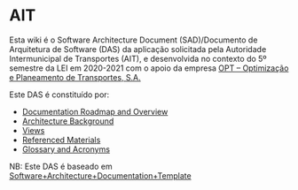 # AIT

Esta wiki é o Software Architecture Document (SAD)/Documento de Arquitetura de Software (DAS) da aplicação solicitada pela Autoridade Intermunicipal de Transportes (AIT), e desenvolvida no contexto do 5º semestre da LEI em 2020-2021 com o apoio da empresa [OPT – Optimização e Planeamento de Transportes, S.A.](http://opt.pt/)

Este DAS é constituído por:

- [Documentation Roadmap and Overview](RoadmapOverview.md)
- [Architecture Background](Background.md)
- [Views](Views.md)
- [Referenced Materials](References.md)
- [Glossary and Acronyms](Gloassary&Acronyms.md)

NB: Este DAS é baseado em [Software+Architecture+Documentation+Template](https://wiki.sei.cmu.edu/confluence/display/SAD/Software+Architecture+Documentation+Template)